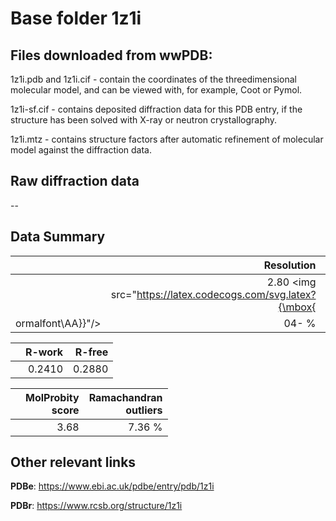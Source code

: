 # Base folder 1z1i

## Files downloaded from wwPDB:

1z1i.pdb and 1z1i.cif - contain the coordinates of the threedimensional molecular model, and can be viewed with, for example, Coot or Pymol.

1z1i-sf.cif - contains deposited diffraction data for this PDB entry, if the structure has been solved with X-ray or neutron crystallography.

1z1i.mtz - contains structure factors after automatic refinement of molecular model against the diffraction data.

## Raw diffraction data

--<br> 

## Data Summary
|   | Resolution | Completeness| I/sigma |
|---|-------------:|----------------:|--------------:|
|   |2.80 <img src="https://latex.codecogs.com/svg.latex?{\mbox{
ormalfont\AA}}"/>|  04- %|<img width=50/>NULL |

|   | **R-work**| **R-free**   
|---|-------------:|----------------:|           
||0.2410|0.2880|

|   |**MolProbity<br>score**| **Ramachandran<br>outliers** 
|---|-------------:|----------------:|
||3.68|7.36 %|

## Other relevant links 
**PDBe**:  https://www.ebi.ac.uk/pdbe/entry/pdb/1z1i
 
**PDBr**: https://www.rcsb.org/structure/1z1i 

